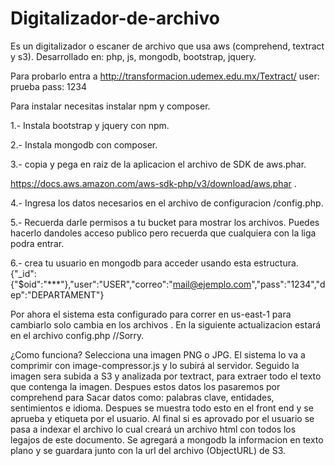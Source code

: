 # Digitalizador-de-archivo
Es un digitalizador o escaner de archivo que usa aws (comprehend, textract y s3). Desarrollado en: php, js, mongodb, bootstrap, jquery.

Para probarlo entra a http://transformacion.udemex.edu.mx/Textract/
user: prueba
pass: 1234

Para instalar necesitas instalar npm y composer.

1.- Instala bootstrap y jquery con npm.

2.- Instala mongodb con composer.

3.- copia y pega en raiz de la aplicacion el archivo de SDK de aws.phar.

https://docs.aws.amazon.com/aws-sdk-php/v3/download/aws.phar .

4.- Ingresa los datos necesarios en el archivo de configuracion /config.php.

5.- Recuerda darle permisos a tu bucket para mostrar los archivos. Puedes hacerlo dandoles acceso publico pero recuerda que cualquiera con la liga podra entrar.

6.- crea tu usuario en mongodb para acceder usando esta estructura.
{"_id":{"$oid":"***"},"user":"USER","correo":"mail@ejemplo.com","pass":"1234","dep":"DEPARTAMENT"}

Por ahora el sistema esta configurado para correr en us-east-1 para cambiarlo solo cambia en los archivos . En la siguiente actualizacion estará en el archivo config.php 
//Sorry.

¿Como funciona?
Selecciona una imagen PNG o JPG.
El sistema lo va a comprimir con image-compressor.js y lo subirá al servidor.
Seguido la imagen sera subida a S3 y analizada por textract, para extraer todo el texto que contenga la imagen.
Despues estos datos los pasaremos por comprehend para Sacar datos como: palabras clave, entidades, sentimientos e idioma.
Despues se muestra todo esto en el front end y se aprueba y etiqueta por el usuario.
Al final si es aprovado por el usuario se pasa a indexar el archivo lo cual creará un archivo html con todos los legajos de este documento. Se agregará a mongodb la informacion en texto plano y se guardara junto con la url del archivo (ObjectURL) de S3.
